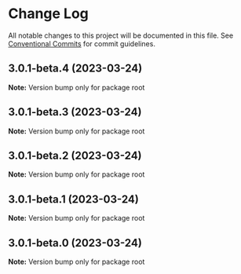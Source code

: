 # Change Log

All notable changes to this project will be documented in this file.
See [Conventional Commits](https://conventionalcommits.org) for commit guidelines.

## 3.0.1-beta.4 (2023-03-24)

**Note:** Version bump only for package root





## 3.0.1-beta.3 (2023-03-24)

**Note:** Version bump only for package root





## 3.0.1-beta.2 (2023-03-24)

**Note:** Version bump only for package root





## 3.0.1-beta.1 (2023-03-24)

**Note:** Version bump only for package root





## 3.0.1-beta.0 (2023-03-24)

**Note:** Version bump only for package root
